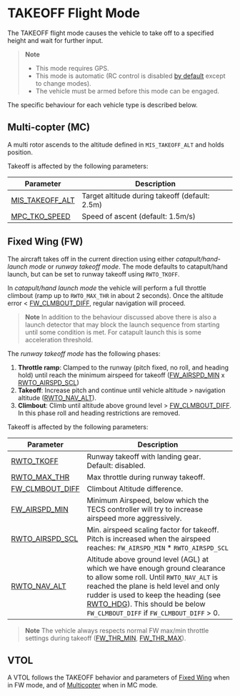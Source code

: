 # TAKEOFF Flight Mode

The TAKEOFF flight mode causes the vehicle to take off to a specified height and wait for further input.

> **Note** 
>  * This mode requires GPS.
>  * This mode is automatic (RC control is disabled [by default](../advanced_config/parameter_reference.md#COM_RC_OVERRIDE) except to change modes).
>  * The vehicle must be armed before this mode can be engaged.

The specific behaviour for each vehicle type is described below.

## Multi-copter (MC)

A multi rotor ascends to the altitude defined in `MIS_TAKEOFF_ALT` and holds position.

Takeoff is affected by the following parameters:

Parameter | Description
--- | ---
[MIS_TAKEOFF_ALT](../advanced_config/parameter_reference.md#MIS_TAKEOFF_ALT) | Target altitude during takeoff (default: 2.5m)
[MPC_TKO_SPEED](../advanced_config/parameter_reference.md#MPC_TKO_SPEED) | Speed of ascent (default: 1.5m/s)

## Fixed Wing (FW)

The aircraft takes off in the current direction using either *catapult/hand-launch mode* or *runway takeoff mode*. The mode defaults to catapult/hand launch, but can be set to runway takeoff using `RWTO_TKOFF`.

In *catapult/hand launch mode* the vehicle will perform a full throttle climbout (ramp up to `RWTO_MAX_THR` in about 2 seconds). Once the altitude error < [FW_CLMBOUT_DIFF](#FW_CLMBOUT_DIFF), regular navigation will proceed. 

> **Note** In addition to the behaviour discussed above there is also a launch detector that may block the launch sequence from starting until some condition is met. For catapult launch this is some acceleration threshold.

The *runway takeoff mode* has the following phases:

1. **Throttle ramp**: Clamped to the runway (pitch fixed, no roll, and heading hold) until reach the minimum airspeed for takeoff ([FW_AIRSPD_MIN](#FW_AIRSPD_MIN) x [RWTO_AIRSPD_SCL](#RWTO_AIRSPD_SCL)) 
1. **Takeoff**: Increase pitch and continue until vehicle altitude > navigation altitude ([RWTO_NAV_ALT](#RWTO_NAV_ALT)).
1. **Climbout**: Climb until altitude above ground level > [FW_CLMBOUT_DIFF](#FW_CLMBOUT_DIFF). In this phase roll and heading restrictions are removed.

Takeoff is affected by the following parameters:

Parameter | Description
--- | ---
<span id="RWTO_TKOFF"></span>[RWTO_TKOFF](../advanced_config/parameter_reference.md#RWTO_TKOFF) | Runway takeoff with landing gear. Default: disabled.
<span id="RWTO_MAX_THR"></span>[RWTO_MAX_THR](../advanced_config/parameter_reference.md#RWTO_MAX_THR) | Max throttle during runway takeoff.
<span id="FW_CLMBOUT_DIFF"></span>[FW_CLMBOUT_DIFF](../advanced_config/parameter_reference.md#FW_CLMBOUT_DIFF) | Climbout Altitude difference.
<span id="FW_AIRSPD_MIN"></span>[FW_AIRSPD_MIN](../advanced_config/parameter_reference.md#FW_AIRSPD_MIN) | Minimum Airspeed, below which the TECS controller will try to increase airspeed more aggressively.
<span id="RWTO_AIRSPD_SCL"></span>[RWTO_AIRSPD_SCL](../advanced_config/parameter_reference.md#RWTO_AIRSPD_SCL) | Min. airspeed scaling factor for takeoff. Pitch is increased when the airspeed reaches: `FW_AIRSPD_MIN` * `RWTO_AIRSPD_SCL`
<span id="RWTO_NAV_ALT"></span>[RWTO_NAV_ALT](../advanced_config/parameter_reference.md#RWTO_NAV_ALT) | Altitude above ground level (AGL) at which we have enough ground clearance to allow some roll. Until `RWTO_NAV_ALT` is reached the plane is held level and only rudder is used to keep the heading (see <span id="RWTO_HDG"></span>[RWTO_HDG](../advanced_config/parameter_reference.md#RWTO_HDG)). This should be below `FW_CLMBOUT_DIFF` if `FW_CLMBOUT_DIFF` > 0.


> **Note** The vehicle always respects normal FW max/min throttle settings during takeoff ([FW_THR_MIN](../advanced_config/parameter_reference.md#FW_THR_MIN]), [FW_THR_MAX](../advanced_config/parameter_reference.md#FW_THR_MAX])).


## VTOL

A VTOL follows the TAKEOFF behavior and parameters of [Fixed Wing](#fixed-wing-fw) when in FW mode, and of [Multicopter](#multi-copter-mc) when in MC mode.

<!-- this maps to AUTO_TAKEOFF in dev -->